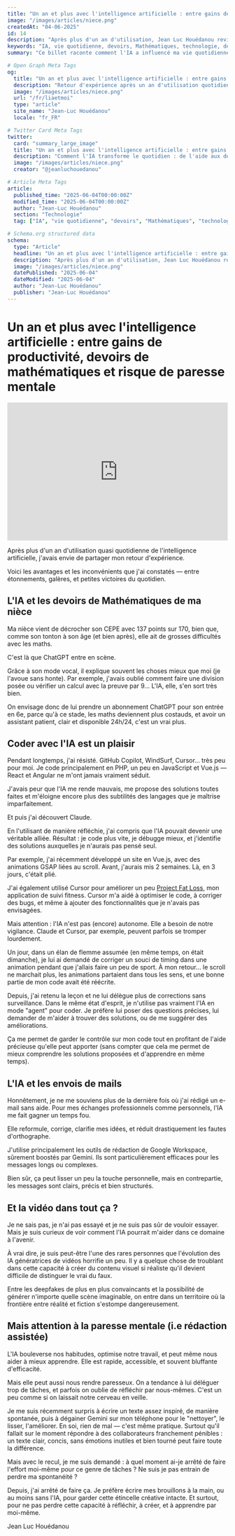 ```yaml
---
title: "Un an et plus avec l'intelligence artificielle : entre gains de productivité, devoirs de mathématiques et risque de paresse mentale"
image: "/images/articles/niece.png"
createdAt: "04-06-2025"
id: 14
description: "Après plus d'un an d'utilisation, Jean Luc Houédanou revient sur les avantages et les inconvénients dans l'IA, dans sa vie quotidienne, incluant les devoirs de Mathématiques de sa nièce."
keywords: "IA, vie quotidienne, devoirs, Mathématiques, technologie, développement personnel, productivité, assistante IA, Claude 4 Sonnet"
summary: "Ce billet raconte comment l'IA a influencé ma vie quotidienne, y compris les devoirs de Mathématiques de ma nièce."

# Open Graph Meta Tags
og:
  title: "Un an et plus avec l'intelligence artificielle : entre gains de productivité, devoirs de mathématiques et risque de paresse mentale"
  description: "Retour d'expérience après un an d'utilisation quotidienne de l'IA : devoirs de maths, développement web, rédaction d'emails et vigilance face à la paresse mentale."
  image: "/images/articles/niece.png"
  url: "/fr/liaetmoi"
  type: "article"
  site_name: "Jean-Luc Houédanou"
  locale: "fr_FR"

# Twitter Card Meta Tags
twitter:
  card: "summary_large_image"
  title: "Un an et plus avec l'intelligence artificielle : entre gains de productivité, devoirs de mathématiques et risque de paresse mentale"
  description: "Comment l'IA transforme le quotidien : de l'aide aux devoirs de maths à l'optimisation du code, en passant par la rédaction d'emails. Un témoignage honnête sur les avantages et les pièges."
  image: "/images/articles/niece.png"
  creator: "@jeanluchouedanou"

# Article Meta Tags
article:
  published_time: "2025-06-04T00:00:00Z"
  modified_time: "2025-06-04T00:00:00Z"
  author: "Jean-Luc Houédanou"
  section: "Technologie"
  tag: ["IA", "vie quotidienne", "devoirs", "Mathématiques", "technologie", "développement personnel", "productivité", "assistante IA", "Claude 4 Sonnet"]

# Schema.org structured data
schema:
  type: "Article"
  headline: "Un an et plus avec l'intelligence artificielle : entre gains de productivité, devoirs de mathématiques et risque de paresse mentale"
  description: "Après plus d'un an d'utilisation, Jean Luc Houédanou revient sur les avantages et les inconvénients dans l'IA, dans sa vie quotidienne, incluant les devoirs de Mathématiques de sa nièce."
  image: "/images/articles/niece.png"
  datePublished: "2025-06-04"
  dateModified: "2025-06-04"
  author: "Jean-Luc Houédanou"
  publisher: "Jean-Luc Houédanou"
---
```


# Un an et plus avec l'intelligence artificielle : entre gains de productivité, devoirs de mathématiques et risque de paresse mentale
<iframe width="100%" height="315" src="https://www.youtube.com/embed/-NsSPJ8dTfI" title="YouTube video player" frameborder="0" allow="accelerometer; autoplay; clipboard-write; encrypted-media; gyroscope; picture-in-picture; web-share" allowfullscreen></iframe>


Après plus d'un an d'utilisation quasi quotidienne de l'intelligence artificielle, j'avais envie de partager mon retour d'expérience. 

Voici les avantages et les inconvénients que j'ai constatés — entre étonnements, galères, et petites victoires du quotidien.

## L'IA et les devoirs de Mathématiques de ma nièce

Ma nièce vient de décrocher son CEPE avec 137 points sur 170, bien que, comme son tonton à son âge (et bien après), elle ait de grosses difficultés avec les maths.

C'est là que ChatGPT entre en scène.

Grâce à son mode vocal, il explique souvent les choses mieux que moi (je l'avoue sans honte). Par exemple, j'avais oublié comment faire une division posée ou vérifier un calcul avec la preuve par 9… L'IA, elle, s'en sort très bien. 

On envisage donc de lui prendre un abonnement ChatGPT pour son entrée en 6e, parce qu'à ce stade, les maths deviennent plus costauds, et avoir un assistant patient, clair et disponible 24h/24, c'est un vrai plus.

## Coder avec l'IA est un plaisir

Pendant longtemps, j'ai résisté. GitHub Copilot, WindSurf, Cursor… très peu pour moi. Je code principalement en PHP, un peu en JavaScript et Vue.js — React et Angular ne m'ont jamais vraiment séduit. 

J'avais peur que l'IA me rende mauvais, me propose des solutions toutes faites et m'éloigne encore plus des subtilités des langages que je maîtrise imparfaitement.

Et puis j'ai découvert Claude.

En l'utilisant de manière réfléchie, j'ai compris que l'IA pouvait devenir une véritable alliée. Résultat : je code plus vite, je débugge mieux, et j'identifie des solutions auxquelles je n'aurais pas pensé seul.

Par exemple, j'ai récemment développé un site en Vue.js, avec des animations GSAP liées au scroll. Avant, j'aurais mis 2 semaines. Là, en 3 jours, c'était plié. 

J'ai également utilisé Cursor pour améliorer un peu [Project Fat Loss](https://jhouedanou.github.io/projectfatloss/), mon application de suivi fitness. Cursor m'a aidé à optimiser le code, à corriger des bugs, et même à ajouter des fonctionnalités que je n'avais pas envisagées.

Mais attention : l'IA n'est pas (encore) autonome. Elle a besoin de notre vigilance. Claude et Cursor, par exemple, peuvent parfois se tromper lourdement. 

Un jour, dans un élan de flemme assumée (en même temps, on était dimanche), je lui ai demandé de corriger un souci de timing dans une animation pendant que j'allais faire un peu de sport. À mon retour… le scroll ne marchait plus, les animations partaient dans tous les sens, et une bonne partie de mon code avait été réécrite.

Depuis, j'ai retenu la leçon et ne lui délègue plus de corrections sans surveillance. Dans le même état d'esprit, je n'utilise pas vraiment l'IA en mode "agent" pour coder. Je préfère lui poser des questions précises, lui demander de m'aider à trouver des solutions, ou de me suggérer des améliorations. 

Ça me permet de garder le contrôle sur mon code tout en profitant de l'aide précieuse qu'elle peut apporter (sans compter que cela me permet de mieux comprendre les solutions proposées et d'apprendre en même temps).

## L'IA et les envois de mails

Honnêtement, je ne me souviens plus de la dernière fois où j'ai rédigé un e-mail sans aide. Pour mes échanges professionnels comme personnels, l'IA me fait gagner un temps fou. 

Elle reformule, corrige, clarifie mes idées, et réduit drastiquement les fautes d'orthographe.

J'utilise principalement les outils de rédaction de Google Workspace, sûrement boostés par Gemini. Ils sont particulièrement efficaces pour les messages longs ou complexes. 

Bien sûr, ça peut lisser un peu la touche personnelle, mais en contrepartie, les messages sont clairs, précis et bien structurés.

## Et la vidéo dans tout ça ?

Je ne sais pas, je n'ai pas essayé et je ne suis pas sûr de vouloir essayer. Mais je suis curieux de voir comment l'IA pourrait m'aider dans ce domaine à l'avenir.

À vrai dire, je suis peut-être l'une des rares personnes que l'évolution des IA génératrices de vidéos horrifie un peu. Il y a quelque chose de troublant dans cette capacité à créer du contenu visuel si réaliste qu'il devient difficile de distinguer le vrai du faux. 

Entre les deepfakes de plus en plus convaincants et la possibilité de générer n'importe quelle scène imaginable, on entre dans un territoire où la frontière entre réalité et fiction s'estompe dangereusement.

## Mais attention à la paresse mentale (i.e rédaction assistée)

L'IA bouleverse nos habitudes, optimise notre travail, et peut même nous aider à mieux apprendre. Elle est rapide, accessible, et souvent bluffante d'efficacité.

Mais elle peut aussi nous rendre paresseux. On a tendance à lui déléguer trop de tâches, et parfois on oublie de réfléchir par nous-mêmes. C'est un peu comme si on laissait notre cerveau en veille.

Je me suis récemment surpris à écrire un texte assez inspiré, de manière spontanée, puis à dégainer Gemini sur mon téléphone pour le "nettoyer", le lisser, l'améliorer. En soi, rien de mal — c'est même pratique. Surtout qu'il fallait sur le moment répondre à des collaborateurs franchement pénibles : un texte clair, concis, sans émotions inutiles et bien tourné peut faire toute la différence.

Mais avec le recul, je me suis demandé : à quel moment ai-je arrêté de faire l'effort moi-même pour ce genre de tâches ? Ne suis je pas entrain de perdre ma spontanéité ?

Depuis, j'ai arrêté de faire ça. Je préfère écrire mes brouillons à la main, ou au moins sans l'IA, pour garder cette étincelle créative intacte. Et surtout, pour ne pas perdre cette capacité à réfléchir, à créer, et à apprendre par moi-même.

Jean Luc Houédanou
